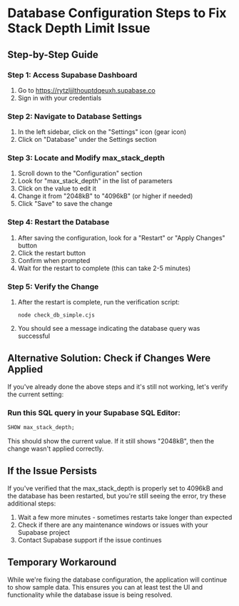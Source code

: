 # Database Configuration Steps to Fix Stack Depth Limit Issue

## Step-by-Step Guide

### Step 1: Access Supabase Dashboard
1. Go to https://rytzljjlthouptdqeuxh.supabase.co
2. Sign in with your credentials

### Step 2: Navigate to Database Settings
1. In the left sidebar, click on the "Settings" icon (gear icon)
2. Click on "Database" under the Settings section

### Step 3: Locate and Modify max_stack_depth
1. Scroll down to the "Configuration" section
2. Look for "max_stack_depth" in the list of parameters
3. Click on the value to edit it
4. Change it from "2048kB" to "4096kB" (or higher if needed)
5. Click "Save" to save the change

### Step 4: Restart the Database
1. After saving the configuration, look for a "Restart" or "Apply Changes" button
2. Click the restart button
3. Confirm when prompted
4. Wait for the restart to complete (this can take 2-5 minutes)

### Step 5: Verify the Change
1. After the restart is complete, run the verification script:
   ```
   node check_db_simple.cjs
   ```
2. You should see a message indicating the database query was successful

## Alternative Solution: Check if Changes Were Applied

If you've already done the above steps and it's still not working, let's verify the current setting:

### Run this SQL query in your Supabase SQL Editor:
```sql
SHOW max_stack_depth;
```

This should show the current value. If it still shows "2048kB", then the change wasn't applied correctly.

## If the Issue Persists

If you've verified that the max_stack_depth is properly set to 4096kB and the database has been restarted, but you're still seeing the error, try these additional steps:

1. Wait a few more minutes - sometimes restarts take longer than expected
2. Check if there are any maintenance windows or issues with your Supabase project
3. Contact Supabase support if the issue continues

## Temporary Workaround

While we're fixing the database configuration, the application will continue to show sample data. This ensures you can at least test the UI and functionality while the database issue is being resolved.